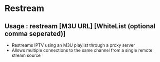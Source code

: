 # Restream
## Usage : restream [M3U URL] [WhiteList (optional comma seperated)]

- Restreams IPTV using an M3U playlist through a proxy server
- Allows multiple connections to the same channel from a single remote stream source

